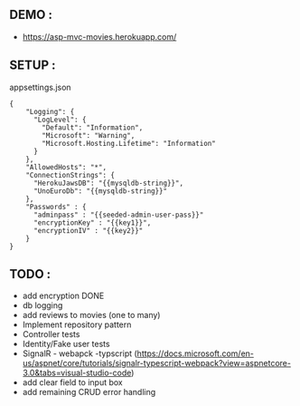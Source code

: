 ## DEMO :
- https://asp-mvc-movies.herokuapp.com/

## SETUP :

appsettings.json

```
{
    "Logging": {
      "LogLevel": {
        "Default": "Information",
        "Microsoft": "Warning",
        "Microsoft.Hosting.Lifetime": "Information"
      }
    },
    "AllowedHosts": "*",
    "ConnectionStrings": {
      "HerokuJawsDB": "{{mysqldb-string}}",
      "UnoEuroDb": "{{mysqldb-string}}"
    },
    "Passwords" : {
      "adminpass" : "{{seeded-admin-user-pass}}"
      "encryptionKey" : "{{key1}}",
      "encryptionIV" : "{{key2}}"
    }
}
```

## TODO :
- add encryption DONE
- db logging
- add reviews to movies (one to many)
- Implement repository pattern
- Controller tests
- Identity/Fake user tests
- SignalR - webapck -typscript (https://docs.microsoft.com/en-us/aspnet/core/tutorials/signalr-typescript-webpack?view=aspnetcore-3.0&tabs=visual-studio-code)
- add clear field to input box
- add remaining CRUD error handling
